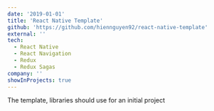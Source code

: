 ```yaml
---
date: '2019-01-01'
title: 'React Native Template'
github: 'https://github.com/hiennguyen92/react-native-template'
external: ''
tech:
  - React Native
  - React Navigation
  - Redux
  - Redux Sagas
company: ''
showInProjects: true
---
```


The template, libraries should use for an initial project 